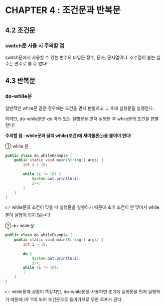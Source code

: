 # CHAPTER 4 : 조건문과 반복문

## 4.2 조건문

### switch문 사용 시 주의할 점

switch문에서 사용할 수 있는 변수의 타입은 정수, 문자, 문자열이다. 소수점이 붙는 실수는 변수로 쓸 수 없다!

## 4.3 반복문

### do-while문

일반적인 while문 같은 경우에는 조건을 먼저 판별하고 그 후에 실행문을 실행한다.

하지만, do-while문은 do 아래 있는 실행문을 먼저 실행한 후 while문의 조건을 판별한다!

**주의할 점 : while문과 달리 while(조건)에 세미롤론(;)을 붙여야 한다!**

① while 문

```java
public class do_whileExample {
	public static void main(String[] args) {
		int i = 10;
		
		while (i != 10) {
			System.out.println(i);
			i++;
		}
	}
}
```

👉 while문의 조건이 맞을 때 실행문을 실행하기 때문에 초기 조건이 안 맞아서 while문이 실행이 되지 않는다!

② do-while문

```java
public class do_whileExample {
	public static void main(String[] args) {
		int i = 10;
		
		do {
			System.out.println(i);
			i++;
		while (i != 10);
		}
	}
}
```

👉 while문과 상황이 똑같지만, do-while문을 사용하면 초기에 실행문을 먼저 실행하기 때문에 i가 11이 되어 조건문으로 들어가므로 무한 루프가 된다.